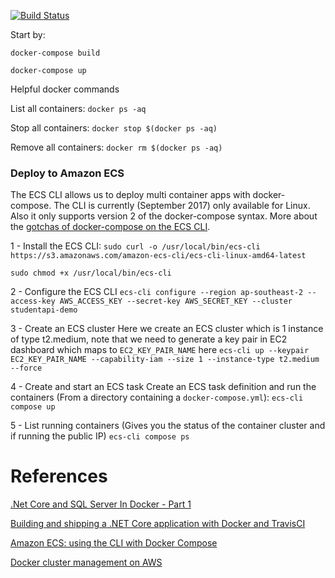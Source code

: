[![Build Status](https://travis-ci.org/msepahvand/dotnetcore-docker.svg?branch=master)](https://travis-ci.org/msepahvand/dotnetcore-docker)

Start by:

`docker-compose build`

`docker-compose up`

Helpful docker commands

List all containers: `docker ps -aq`

Stop all containers: `docker stop $(docker ps -aq)`

Remove all containers: `docker rm $(docker ps -aq)`

### Deploy to Amazon ECS

The ECS CLI allows us to deploy multi container apps with docker-compose. The CLI is currently (September 2017) only available for Linux. Also it only supports version 2 of the docker-compose syntax.
More about the [gotchas of docker-compose on the ECS CLI].

1 - Install the ECS CLI:
`sudo curl -o /usr/local/bin/ecs-cli https://s3.amazonaws.com/amazon-ecs-cli/ecs-cli-linux-amd64-latest`

`sudo chmod +x /usr/local/bin/ecs-cli`


2 - Configure the ECS CLI
`ecs-cli configure --region ap-southeast-2 --access-key AWS_ACCESS_KEY --secret-key AWS_SECRET_KEY --cluster studentapi-demo`

3 - Create an ECS cluster
Here we create an ECS cluster which is 1 instance of type t2.medium, note that we need to generate a key pair in EC2 dashboard which maps to `EC2_KEY_PAIR_NAME` here
`ecs-cli up --keypair EC2_KEY_PAIR_NAME --capability-iam --size 1 --instance-type t2.medium --force`

4 - Create and start an ECS task
Create an ECS task definition and run the containers (From a directory containing a `docker-compose.yml`):
`ecs-cli compose up`

5 - List running containers (Gives you the status of the container cluster and if running the public IP)
`ecs-cli compose ps`

# References
[.Net Core and SQL Server In Docker - Part 1]

[Building and shipping a .NET Core application with Docker and TravisCI]

[Amazon ECS: using the CLI with Docker Compose]

[Docker cluster management on AWS]

[.Net Core and SQL Server In Docker - Part 1]: <http://blog.kontena.io/dot-net-core-and-sql-server-in-docker/>

[Building and shipping a .NET Core application with Docker and TravisCI]: <https://dusted.codes/building-and-shipping-a-dotnet-core-application-with-docker-and-travisci>

[Docker cluster management on AWS]:<https://laszlo.cloud/Docker-cluster-management-on-AWS>

[gotchas of docker-compose on the ECS CLI]:<https://laszlo.cloud/Docker-cluster-management-on-AWS>

[Amazon ECS: using the CLI with Docker Compose]:<https://medium.com/@Electricste/amazon-ecs-using-the-cli-with-docker-compose-74287f19b181>